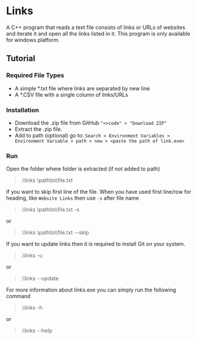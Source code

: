# Links
A C++ program that reads a text file consists of links or URLs of websites and iterate it and open all the links listed in it. This program is only available for windows platform.
## Tutorial
### Required File Types
- A simple *.txt file where links are separated by new line
- A *.CSV file with a single column of links/URLs
### Installation
- Download the .zip file from GitHub ```"<>code" > "Download ZIP"```
- Extract the .zip file.
- Add to path (optional) go to: ```Search > Environment Variables > Environment Variable > path > new > <paste the path of link.exe>```
### Run
Open the folder where folder is extracted (if not added to path)
> .\links \path\to\file.txt

If you want to skip first line of the file. When you have used first line/row for heading, like ```Website Links``` then use ```-s``` after file name
> .\links \path\to\file.txt -s

or
> .\links \path\to\file.txt --skip

If you want to update links then it is required to install Git on your system.
> .\links -u

or
>.\links --update

For more information about links.exe you can simply run the following command

> .\links -h

or
> .\links --help